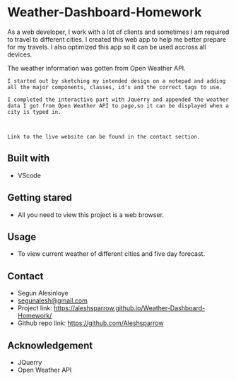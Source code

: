 # Weather-Dashboard-Homework
As a web developer, I work with a lot of clients and sometimes I am required to travel to different cities. I created this web app to help me better prepare for my travels. I also optimized this app so it can be used accross all devices. 

The weather information was gotten from Open Weather API.

    I started out by sketching my intended design on a notepad and adding all the major components, classes, id's and the correct tags to use.

    I completed the interactive part with Jquerry and appended the weather data I got from Open Weather API to page,so it can be displayed when a city is typed in.

    

    Link to the live website can be found in the contact section.
   

## Built with
* VScode

## Getting stared
* All you need to view this project is a web browser.

## Usage
* To view current weather of different cities and five day forecast.

## Contact
* Segun Alesinloye 
* segunalesh@gmail.com 
* Project link: https://aleshsparrow.github.io/Weather-Dashboard-Homework/
* Github repo link: https://github.com/Aleshsparrow

## Acknowledgement
* JQuerry
* Open Weather API
